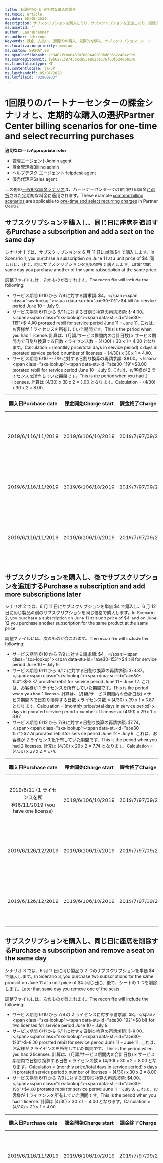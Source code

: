 ```yaml
---
title: 1回限りの & 定期的な購入の課金
ms.topic: article
ms.date: 05/05/2020
description: サブスクリプションを購入したり、サブスクリプションを追加したり、接続クライアントを追加または削除したりする場合は、1回限りのパートナーセンターの請求例を参照して、定期的な購入を選択してください。
ms.assetid: ''
author: LauraBrenner
ms.author: labrenne
Keywords: 課金、支払い、1回限りの購入、定期的な購入、サブスクリプション、シート
ms.localizationpriority: medium
ms.custom: SEOMAY.20
ms.openlocfilehash: 2c3467fdbe8457a7068a49000bd635b7c464cf29
ms.sourcegitcommit: e9b627159745bcce53a8c2b1676f63f5249bba76
ms.translationtype: MT
ms.contentlocale: ja-JP
ms.lasthandoff: 05/07/2020
ms.locfileid: "82908203"
---
```

# <a name="partner-center-billing-scenarios-for-one-time-and-select-recurring-purchases"></a><span data-ttu-id="abe30-104">1回限りのパートナーセンターの課金シナリオと、定期的な購入の選択</span><span class="sxs-lookup"><span data-stu-id="abe30-104">Partner Center billing scenarios for one-time and select recurring purchases</span></span>

<span data-ttu-id="abe30-105">**適切なロール**</span><span class="sxs-lookup"><span data-stu-id="abe30-105">**Appropriate roles**</span></span>

- <span data-ttu-id="abe30-106">管理エージェント</span><span class="sxs-lookup"><span data-stu-id="abe30-106">Admin agent</span></span>
- <span data-ttu-id="abe30-107">課金管理者</span><span class="sxs-lookup"><span data-stu-id="abe30-107">Billing admin</span></span>
- <span data-ttu-id="abe30-108">ヘルプデスク エージェント</span><span class="sxs-lookup"><span data-stu-id="abe30-108">Helpdesk agent</span></span>
- <span data-ttu-id="abe30-109">販売代理店</span><span class="sxs-lookup"><span data-stu-id="abe30-109">Sales agent</span></span>

<span data-ttu-id="abe30-110">この例の[一般的な課金シナリオ](common-billing-scenarios.md)は、パートナーセンターでの1回限りの課金[と選択](one-time-and-recurring-billing.md)された定期的な料金に適用されます。</span><span class="sxs-lookup"><span data-stu-id="abe30-110">These example [common billing scenarios](common-billing-scenarios.md) are applicable to [one-time and select recurring charges](one-time-and-recurring-billing.md) in Partner Center.</span></span>

## <a name="purchase-a-subscription-and-add-a-seat-on-the-same-day"></a><span data-ttu-id="abe30-111">サブスクリプションを購入し、同じ日に座席を追加する</span><span class="sxs-lookup"><span data-stu-id="abe30-111">Purchase a subscription and add a seat on the same day</span></span>

<span data-ttu-id="abe30-112">シナリオ 1 では、サブスクリプションを 6 月 11 日に単価 $4 で購入します。</span><span class="sxs-lookup"><span data-stu-id="abe30-112">In Scenario 1, you purchase a subscription on June 11 at a unit price of $4.</span></span> <span data-ttu-id="abe30-113">同じ日に、後で、同じサブスクリプションを別の価格で購入します。</span><span class="sxs-lookup"><span data-stu-id="abe30-113">Later that same day you purchase another of the same subscription at the same price.</span></span>

<span data-ttu-id="abe30-114">調整ファイルには、次のものが含まれます。</span><span class="sxs-lookup"><span data-stu-id="abe30-114">The recon file will include the following:</span></span>

- <span data-ttu-id="abe30-115">サービス期間 6/10 から 7/9 に対する請求額: $4。</span><span class="sxs-lookup"><span data-stu-id="abe30-115">$4 bill for service period June 10 – July 9.</span></span>
- <span data-ttu-id="abe30-116">サービス期間 6/11 から 6/11 に対する日割り換算の再請求額: $-4.00。</span><span class="sxs-lookup"><span data-stu-id="abe30-116">$-4.00 prorated rebill for service period June 11 – June 11.</span></span> <span data-ttu-id="abe30-117">これは、お客様が 1 ライセンスを所有していた期間です。</span><span class="sxs-lookup"><span data-stu-id="abe30-117">This is the period when you had 1 license.</span></span> <span data-ttu-id="abe30-118">計算は、(月額/サービス期間内の合計日数) x サービス期間内で日割り換算する日数 x ライセンス数 = (4/30) x 30 x 1 = 4.00 となります。</span><span class="sxs-lookup"><span data-stu-id="abe30-118">Calculation = (monthly price/total days in service period) x days in prorated service period x number of licenses = (4/30) x 30 x 1 = 4.00.</span></span>
- <span data-ttu-id="abe30-119">サービス期間 6/10 ～ 7/9 に対する日割り換算の再請求額: $8.00。</span><span class="sxs-lookup"><span data-stu-id="abe30-119">$8.00 prorated rebill for service period June 10 – July 9.</span></span> <span data-ttu-id="abe30-120">これは、お客様が 2 ライセンスを所有していた期間です。</span><span class="sxs-lookup"><span data-stu-id="abe30-120">This is the period when you had 2 licenses.</span></span> <span data-ttu-id="abe30-121">計算は (4/30) x 30 x 2 = 8.00 となります。</span><span class="sxs-lookup"><span data-stu-id="abe30-121">Calculation = (4/30) x 30 x 2 = 8.00.</span></span>

|<span data-ttu-id="abe30-122">**購入日**</span><span class="sxs-lookup"><span data-stu-id="abe30-122">**Purchase date**</span></span>   |<span data-ttu-id="abe30-123">**課金開始**</span><span class="sxs-lookup"><span data-stu-id="abe30-123">**Charge start**</span></span> |<span data-ttu-id="abe30-124">**課金終了**</span><span class="sxs-lookup"><span data-stu-id="abe30-124">**Charge end**</span></span>  |<span data-ttu-id="abe30-125">**単価**</span><span class="sxs-lookup"><span data-stu-id="abe30-125">**Unit price**</span></span>  |<span data-ttu-id="abe30-126">**Quantity**</span><span class="sxs-lookup"><span data-stu-id="abe30-126">**Quantity**</span></span>  |<span data-ttu-id="abe30-127">**金額**</span><span class="sxs-lookup"><span data-stu-id="abe30-127">**Amount**</span></span> |<span data-ttu-id="abe30-128">**料金タイプ**</span><span class="sxs-lookup"><span data-stu-id="abe30-128">**Charge type**</span></span> |
|:------:|:------:|:------:|:------:|:------:|:------:|:-----:|
|<span data-ttu-id="abe30-129">2019/6/11</span><span class="sxs-lookup"><span data-stu-id="abe30-129">6/11/2019</span></span>      |<span data-ttu-id="abe30-130">2019/6/10</span><span class="sxs-lookup"><span data-stu-id="abe30-130">6/10/2019</span></span>   |<span data-ttu-id="abe30-131">2019/7/9</span><span class="sxs-lookup"><span data-stu-id="abe30-131">7/09/2019</span></span>         |<span data-ttu-id="abe30-132">$4</span><span class="sxs-lookup"><span data-stu-id="abe30-132">$4</span></span>                |<span data-ttu-id="abe30-133">1</span><span class="sxs-lookup"><span data-stu-id="abe30-133">1</span></span>                 |<span data-ttu-id="abe30-134">$4</span><span class="sxs-lookup"><span data-stu-id="abe30-134">$4</span></span>            |<span data-ttu-id="abe30-135">新規</span><span class="sxs-lookup"><span data-stu-id="abe30-135">New</span></span>         |
|<span data-ttu-id="abe30-136">2019/6/11</span><span class="sxs-lookup"><span data-stu-id="abe30-136">6/11/2019</span></span>     | <span data-ttu-id="abe30-137">2019/6/10</span><span class="sxs-lookup"><span data-stu-id="abe30-137">6/10/2019</span></span>    |<span data-ttu-id="abe30-138">2019/7/9</span><span class="sxs-lookup"><span data-stu-id="abe30-138">7/09/2019</span></span>        |<span data-ttu-id="abe30-139">$4</span><span class="sxs-lookup"><span data-stu-id="abe30-139">$4</span></span>        |<span data-ttu-id="abe30-140">1</span><span class="sxs-lookup"><span data-stu-id="abe30-140">1</span></span>        | <span data-ttu-id="abe30-141">-$4</span><span class="sxs-lookup"><span data-stu-id="abe30-141">-$4</span></span>       |<span data-ttu-id="abe30-142">addQuantity</span><span class="sxs-lookup"><span data-stu-id="abe30-142">addQuantity</span></span>           |
|<span data-ttu-id="abe30-143">2019/6/11</span><span class="sxs-lookup"><span data-stu-id="abe30-143">6/11/2019</span></span>     | <span data-ttu-id="abe30-144">2019/6/10</span><span class="sxs-lookup"><span data-stu-id="abe30-144">6/10/2019</span></span>    |<span data-ttu-id="abe30-145">2019/7/9</span><span class="sxs-lookup"><span data-stu-id="abe30-145">7/09/2019</span></span>        |<span data-ttu-id="abe30-146">$4</span><span class="sxs-lookup"><span data-stu-id="abe30-146">$4</span></span>        | <span data-ttu-id="abe30-147">2</span><span class="sxs-lookup"><span data-stu-id="abe30-147">2</span></span>      |<span data-ttu-id="abe30-148">$8</span><span class="sxs-lookup"><span data-stu-id="abe30-148">$8</span></span>         |<span data-ttu-id="abe30-149">addQuantity</span><span class="sxs-lookup"><span data-stu-id="abe30-149">addQuantity</span></span>           |

## <a name="purchase-a-subscription-and-add-more-subscriptions-later"></a><span data-ttu-id="abe30-150">サブスクリプションを購入し、後でサブスクリプションを追加する</span><span class="sxs-lookup"><span data-stu-id="abe30-150">Purchase a subscription and add more subscriptions later</span></span>

<span data-ttu-id="abe30-151">シナリオ 2 では、6 月 11 日にサブスクリプションを単価 $4 で購入し、6 月 12 日に同じ製品の別のサブスクリプションを同じ価格で購入します。</span><span class="sxs-lookup"><span data-stu-id="abe30-151">In Scenario 2, you purchase a subscription on June 11 at a unit price of $4, and on June 12 you purchase another subscription for the same product at the same price.</span></span>

<span data-ttu-id="abe30-152">調整ファイルには、次のものが含まれます。</span><span class="sxs-lookup"><span data-stu-id="abe30-152">The recon file will include the following:</span></span>

- <span data-ttu-id="abe30-153">サービス期間 6/10 から 7/9 に対する請求額: $4。</span><span class="sxs-lookup"><span data-stu-id="abe30-153">$4 bill for service period June 10 – July 9.</span></span>
- <span data-ttu-id="abe30-154">サービス期間 6/11 から 6/12 に対する日割り換算の再請求額: $-3.87。</span><span class="sxs-lookup"><span data-stu-id="abe30-154">$-3.87 prorated rebill for service period June 11 – June 12.</span></span> <span data-ttu-id="abe30-155">これは、お客様が 1 ライセンスを所有していた期間です。</span><span class="sxs-lookup"><span data-stu-id="abe30-155">This is the period when you had 1 license.</span></span> <span data-ttu-id="abe30-156">計算は、(月額/サービス期間内の合計日数) x サービス期間内で日割り換算する日数 x ライセンス数 = (4/30) x 29 x 1 = 3.87 となります。</span><span class="sxs-lookup"><span data-stu-id="abe30-156">Calculation = (monthly price/total days in service period) x days in prorated service period x number of licenses = (4/30) x 29 x 1 = 3.87.</span></span>
- <span data-ttu-id="abe30-157">サービス期間 6/12 から 7/9 に対する日割り換算の再請求額: $7.74。</span><span class="sxs-lookup"><span data-stu-id="abe30-157">$7.74 prorated rebill for service period June 12 – July 9.</span></span> <span data-ttu-id="abe30-158">これは、お客様が 2 ライセンスを所有していた期間です。</span><span class="sxs-lookup"><span data-stu-id="abe30-158">This is the period when you had 2 licenses.</span></span> <span data-ttu-id="abe30-159">計算は (4/30) x 29 x 2 = 7.74 となります。</span><span class="sxs-lookup"><span data-stu-id="abe30-159">Calculation = (4/30) x 29 x 2 = 7.74.</span></span>

|<span data-ttu-id="abe30-160">**購入日**</span><span class="sxs-lookup"><span data-stu-id="abe30-160">**Purchase date**</span></span>   |<span data-ttu-id="abe30-161">**課金開始**</span><span class="sxs-lookup"><span data-stu-id="abe30-161">**Charge start**</span></span> |<span data-ttu-id="abe30-162">**課金終了**</span><span class="sxs-lookup"><span data-stu-id="abe30-162">**Charge end**</span></span>  |<span data-ttu-id="abe30-163">**単価**</span><span class="sxs-lookup"><span data-stu-id="abe30-163">**Unit price**</span></span>  |<span data-ttu-id="abe30-164">**Quantity**</span><span class="sxs-lookup"><span data-stu-id="abe30-164">**Quantity**</span></span>  |<span data-ttu-id="abe30-165">**金額**</span><span class="sxs-lookup"><span data-stu-id="abe30-165">**Amount**</span></span> |<span data-ttu-id="abe30-166">**料金タイプ**</span><span class="sxs-lookup"><span data-stu-id="abe30-166">**Charge type**</span></span> |
|:------:|:------:|:------:|:------:|:------:|:------:|:-----:|
|<span data-ttu-id="abe30-167">2019/6/11 (1 ライセンスを所有)</span><span class="sxs-lookup"><span data-stu-id="abe30-167">6/11/2019 (you have one license)</span></span>     |<span data-ttu-id="abe30-168">2019/6/10</span><span class="sxs-lookup"><span data-stu-id="abe30-168">6/10/2019</span></span>   |<span data-ttu-id="abe30-169">2019/7/9</span><span class="sxs-lookup"><span data-stu-id="abe30-169">7/09/2019</span></span>         |<span data-ttu-id="abe30-170">$4</span><span class="sxs-lookup"><span data-stu-id="abe30-170">$4</span></span>         |<span data-ttu-id="abe30-171">1</span><span class="sxs-lookup"><span data-stu-id="abe30-171">1</span></span>        |<span data-ttu-id="abe30-172">$4</span><span class="sxs-lookup"><span data-stu-id="abe30-172">$4</span></span>            |<span data-ttu-id="abe30-173">新規</span><span class="sxs-lookup"><span data-stu-id="abe30-173">New</span></span>         |
|<span data-ttu-id="abe30-174">2019/6/12</span><span class="sxs-lookup"><span data-stu-id="abe30-174">6/12/2019</span></span>     | <span data-ttu-id="abe30-175">2019/6/10</span><span class="sxs-lookup"><span data-stu-id="abe30-175">6/10/2019</span></span>    |<span data-ttu-id="abe30-176">2019/7/9</span><span class="sxs-lookup"><span data-stu-id="abe30-176">7/09/2019</span></span>        |<span data-ttu-id="abe30-177">$4</span><span class="sxs-lookup"><span data-stu-id="abe30-177">$4</span></span>        |<span data-ttu-id="abe30-178">1</span><span class="sxs-lookup"><span data-stu-id="abe30-178">1</span></span>        | <span data-ttu-id="abe30-179">-$3.87</span><span class="sxs-lookup"><span data-stu-id="abe30-179">-$3.87</span></span>       |<span data-ttu-id="abe30-180">addQuantity</span><span class="sxs-lookup"><span data-stu-id="abe30-180">addQuantity</span></span>           |
|<span data-ttu-id="abe30-181">2019/6/12</span><span class="sxs-lookup"><span data-stu-id="abe30-181">6/12/2019</span></span>     | <span data-ttu-id="abe30-182">2019/6/10</span><span class="sxs-lookup"><span data-stu-id="abe30-182">6/10/2019</span></span>    |<span data-ttu-id="abe30-183">2019/7/9</span><span class="sxs-lookup"><span data-stu-id="abe30-183">7/09/2019</span></span>        |<span data-ttu-id="abe30-184">$4</span><span class="sxs-lookup"><span data-stu-id="abe30-184">$4</span></span>        | <span data-ttu-id="abe30-185">2</span><span class="sxs-lookup"><span data-stu-id="abe30-185">2</span></span>      |<span data-ttu-id="abe30-186">$7.74</span><span class="sxs-lookup"><span data-stu-id="abe30-186">$7.74</span></span>       |<span data-ttu-id="abe30-187">addQuantity</span><span class="sxs-lookup"><span data-stu-id="abe30-187">addQuantity</span></span>           |

## <a name="purchase-a-subscription-and-remove-a-seat-on-the-same-day"></a><span data-ttu-id="abe30-188">サブスクリプションを購入し、同じ日に座席を削除する</span><span class="sxs-lookup"><span data-stu-id="abe30-188">Purchase a subscription and remove a seat on the same day</span></span>

<span data-ttu-id="abe30-189">シナリオ 3 では、6 月 11 日に同じ製品の 2 つのサブスクリプションを単価 $4 で購入します。</span><span class="sxs-lookup"><span data-stu-id="abe30-189">In Scenario 3, you purchase two subscriptions for the same product on June 11 at a unit price of $4.</span></span> <span data-ttu-id="abe30-190">同じ日に、後で、シートの 1 つを削除します。</span><span class="sxs-lookup"><span data-stu-id="abe30-190">Later that same day you remove one of the seats.</span></span>  

<span data-ttu-id="abe30-191">調整ファイルには、次のものが含まれます。</span><span class="sxs-lookup"><span data-stu-id="abe30-191">The recon file will include the following:</span></span>

- <span data-ttu-id="abe30-192">サービス期間 6/10 から 7/9 の 2 ライセンスに対する請求額: $8。</span><span class="sxs-lookup"><span data-stu-id="abe30-192">$8 bill for two licenses for service period June 10 – July 9.</span></span>
- <span data-ttu-id="abe30-193">サービス期間 6/11 から 6/11 に対する日割り換算の再請求額: $-8.00。</span><span class="sxs-lookup"><span data-stu-id="abe30-193">$-8.00 prorated rebill for service period June 11 – June 11.</span></span> <span data-ttu-id="abe30-194">これは、お客様が 2 ライセンスを所有していた期間です。</span><span class="sxs-lookup"><span data-stu-id="abe30-194">This is the period when you had 2 licenses.</span></span> <span data-ttu-id="abe30-195">計算は、(月額/サービス期間内の合計日数) x サービス期間内で日割り換算する日数 x ライセンス数 = (4/30) x 30 x 2 = 8.00 となります。</span><span class="sxs-lookup"><span data-stu-id="abe30-195">Calculation = (monthly price/total days in service period) x days in prorated service period x number of licenses = (4/30) x 30 x 2 = 8.00.</span></span>
- <span data-ttu-id="abe30-196">サービス期間 6/11 から 7/9 に対する日割り換算の再請求額: $4.00。</span><span class="sxs-lookup"><span data-stu-id="abe30-196">$4.00 prorated rebill for service period June 11 – July 9.</span></span> <span data-ttu-id="abe30-197">これは、お客様が 1 ライセンスを所有していた期間です。</span><span class="sxs-lookup"><span data-stu-id="abe30-197">This is the period when you had 1 license.</span></span> <span data-ttu-id="abe30-198">計算は (4/30) x 30 x 1 = 4.00 となります。</span><span class="sxs-lookup"><span data-stu-id="abe30-198">Calculation = (4/30) x 30 x 1 = 4.00.</span></span>

|<span data-ttu-id="abe30-199">**購入日**</span><span class="sxs-lookup"><span data-stu-id="abe30-199">**Purchase date**</span></span>   |<span data-ttu-id="abe30-200">**課金開始**</span><span class="sxs-lookup"><span data-stu-id="abe30-200">**Charge start**</span></span> |<span data-ttu-id="abe30-201">**課金終了**</span><span class="sxs-lookup"><span data-stu-id="abe30-201">**Charge end**</span></span>  |<span data-ttu-id="abe30-202">**単価**</span><span class="sxs-lookup"><span data-stu-id="abe30-202">**Unit price**</span></span>  |<span data-ttu-id="abe30-203">**Quantity**</span><span class="sxs-lookup"><span data-stu-id="abe30-203">**Quantity**</span></span>  |<span data-ttu-id="abe30-204">**金額**</span><span class="sxs-lookup"><span data-stu-id="abe30-204">**Amount**</span></span> |<span data-ttu-id="abe30-205">**料金タイプ**</span><span class="sxs-lookup"><span data-stu-id="abe30-205">**Charge type**</span></span> |
|:------:|:------:|:------:|:------:|:------:|:------:|:-----:|
|<span data-ttu-id="abe30-206">2019/6/11</span><span class="sxs-lookup"><span data-stu-id="abe30-206">6/11/2019</span></span>      |<span data-ttu-id="abe30-207">2019/6/10</span><span class="sxs-lookup"><span data-stu-id="abe30-207">6/10/2019</span></span>   |<span data-ttu-id="abe30-208">2019/7/9</span><span class="sxs-lookup"><span data-stu-id="abe30-208">7/09/2019</span></span>         |<span data-ttu-id="abe30-209">$4</span><span class="sxs-lookup"><span data-stu-id="abe30-209">$4</span></span>                |<span data-ttu-id="abe30-210">2</span><span class="sxs-lookup"><span data-stu-id="abe30-210">2</span></span>                 |<span data-ttu-id="abe30-211">$8</span><span class="sxs-lookup"><span data-stu-id="abe30-211">$8</span></span>            |<span data-ttu-id="abe30-212">新規</span><span class="sxs-lookup"><span data-stu-id="abe30-212">New</span></span>         |
|<span data-ttu-id="abe30-213">2019/6/11</span><span class="sxs-lookup"><span data-stu-id="abe30-213">6/11/2019</span></span>     | <span data-ttu-id="abe30-214">2019/6/10</span><span class="sxs-lookup"><span data-stu-id="abe30-214">6/10/2019</span></span>    |<span data-ttu-id="abe30-215">2019/7/9</span><span class="sxs-lookup"><span data-stu-id="abe30-215">7/09/2019</span></span>        |<span data-ttu-id="abe30-216">$4</span><span class="sxs-lookup"><span data-stu-id="abe30-216">$4</span></span>        |<span data-ttu-id="abe30-217">2</span><span class="sxs-lookup"><span data-stu-id="abe30-217">2</span></span>        | <span data-ttu-id="abe30-218">-$8</span><span class="sxs-lookup"><span data-stu-id="abe30-218">-$8</span></span>       |<span data-ttu-id="abe30-219">removeQuantity</span><span class="sxs-lookup"><span data-stu-id="abe30-219">removeQuantity</span></span>           |
|<span data-ttu-id="abe30-220">2019/6/11</span><span class="sxs-lookup"><span data-stu-id="abe30-220">6/11/2019</span></span>     | <span data-ttu-id="abe30-221">2019/6/10</span><span class="sxs-lookup"><span data-stu-id="abe30-221">6/10/2019</span></span>    |<span data-ttu-id="abe30-222">2019/7/9</span><span class="sxs-lookup"><span data-stu-id="abe30-222">7/09/2019</span></span>        |<span data-ttu-id="abe30-223">$4</span><span class="sxs-lookup"><span data-stu-id="abe30-223">$4</span></span>        | <span data-ttu-id="abe30-224">1</span><span class="sxs-lookup"><span data-stu-id="abe30-224">1</span></span>      |<span data-ttu-id="abe30-225">$4</span><span class="sxs-lookup"><span data-stu-id="abe30-225">$4</span></span>         |<span data-ttu-id="abe30-226">removeQuantity</span><span class="sxs-lookup"><span data-stu-id="abe30-226">removeQuantity</span></span>           |

## <a name="purchase-a-subscription-and-remove-seats-later"></a><span data-ttu-id="abe30-227">サブスクリプションを購入し、後で座席を削除する</span><span class="sxs-lookup"><span data-stu-id="abe30-227">Purchase a subscription and remove seats later</span></span>

<span data-ttu-id="abe30-228">シナリオ 4 では、6 月 11 日に単価 $4 で 2 つのサブスクリプションを購入し、6 月 12 日に 1 つのシートを削除します。</span><span class="sxs-lookup"><span data-stu-id="abe30-228">In Scenario 4, you purchase 2 subscriptions on June 11 at a unit price of $4, and on June 12 you remove one of the seats.</span></span>

<span data-ttu-id="abe30-229">調整ファイルには、次のものが含まれます。</span><span class="sxs-lookup"><span data-stu-id="abe30-229">The recon file will include the following:</span></span>

- <span data-ttu-id="abe30-230">サービス期間 6/10 から 7/9 に対する請求額: $8。</span><span class="sxs-lookup"><span data-stu-id="abe30-230">$8 bill for service period June 10 – July 9.</span></span>
- <span data-ttu-id="abe30-231">サービス期間 6/11 ～ 6/12 に対する日割り換算の再請求額: $-7.74。</span><span class="sxs-lookup"><span data-stu-id="abe30-231">$-7.74 prorated rebill for service period June 11 – June 12.</span></span> <span data-ttu-id="abe30-232">これは、お客様が 2 ライセンスを所有していた期間です。</span><span class="sxs-lookup"><span data-stu-id="abe30-232">This is the period when you had 2 licenses.</span></span> <span data-ttu-id="abe30-233">計算は、(月額/サービス期間内の合計日数) x サービス期間内で日割り換算する日数 x ライセンス数 = (4/30) x 29 x 2 = 7.74 となります。</span><span class="sxs-lookup"><span data-stu-id="abe30-233">Calculation = (monthly price/total days in service period) x days in prorated service period x number of licenses = (4/30) x 29 x 2 = 7.74.</span></span>
- <span data-ttu-id="abe30-234">サービス期間 6/12 から 7/9 に対する日割り換算の再請求額: $3.87。</span><span class="sxs-lookup"><span data-stu-id="abe30-234">$3.87 prorated rebill for service period June 12 – July 9.</span></span> <span data-ttu-id="abe30-235">これは、お客様が 1 ライセンスを所有していた期間です。</span><span class="sxs-lookup"><span data-stu-id="abe30-235">This is the period when you had 1 license.</span></span> <span data-ttu-id="abe30-236">計算は (4/30) x 29 x 1 = 3.87 となります。</span><span class="sxs-lookup"><span data-stu-id="abe30-236">Calculation = (4/30) x 29 x 1 = 3.87.</span></span>

|<span data-ttu-id="abe30-237">**購入日**</span><span class="sxs-lookup"><span data-stu-id="abe30-237">**Purchase date**</span></span>   |<span data-ttu-id="abe30-238">**課金開始**</span><span class="sxs-lookup"><span data-stu-id="abe30-238">**Charge start**</span></span> |<span data-ttu-id="abe30-239">**課金終了**</span><span class="sxs-lookup"><span data-stu-id="abe30-239">**Charge end**</span></span>  |<span data-ttu-id="abe30-240">**単価**</span><span class="sxs-lookup"><span data-stu-id="abe30-240">**Unit price**</span></span>  |<span data-ttu-id="abe30-241">**Quantity**</span><span class="sxs-lookup"><span data-stu-id="abe30-241">**Quantity**</span></span>  |<span data-ttu-id="abe30-242">**金額**</span><span class="sxs-lookup"><span data-stu-id="abe30-242">**Amount**</span></span> |<span data-ttu-id="abe30-243">**料金タイプ**</span><span class="sxs-lookup"><span data-stu-id="abe30-243">**Charge type**</span></span> |
|:------:|:------:|:------:|:------:|:------:|:------:|:-----:|
|<span data-ttu-id="abe30-244">2019/6/11 (2 ライセンスを所有)</span><span class="sxs-lookup"><span data-stu-id="abe30-244">6/11/2019 (you have 2 licenses)</span></span>     |<span data-ttu-id="abe30-245">2019/6/10</span><span class="sxs-lookup"><span data-stu-id="abe30-245">6/10/2019</span></span>   |<span data-ttu-id="abe30-246">2019/7/9</span><span class="sxs-lookup"><span data-stu-id="abe30-246">7/09/2019</span></span>         |<span data-ttu-id="abe30-247">$4</span><span class="sxs-lookup"><span data-stu-id="abe30-247">$4</span></span>         |<span data-ttu-id="abe30-248">2</span><span class="sxs-lookup"><span data-stu-id="abe30-248">2</span></span>        |<span data-ttu-id="abe30-249">$8</span><span class="sxs-lookup"><span data-stu-id="abe30-249">$8</span></span>       |<span data-ttu-id="abe30-250">新規</span><span class="sxs-lookup"><span data-stu-id="abe30-250">New</span></span>       |
|<span data-ttu-id="abe30-251">2019/6/12</span><span class="sxs-lookup"><span data-stu-id="abe30-251">6/12/2019</span></span>     | <span data-ttu-id="abe30-252">2019/6/10</span><span class="sxs-lookup"><span data-stu-id="abe30-252">6/10/2019</span></span>    |<span data-ttu-id="abe30-253">2019/7/9</span><span class="sxs-lookup"><span data-stu-id="abe30-253">7/09/2019</span></span>        |<span data-ttu-id="abe30-254">$4</span><span class="sxs-lookup"><span data-stu-id="abe30-254">$4</span></span>        |<span data-ttu-id="abe30-255">2</span><span class="sxs-lookup"><span data-stu-id="abe30-255">2</span></span>        | <span data-ttu-id="abe30-256">-$7.74</span><span class="sxs-lookup"><span data-stu-id="abe30-256">-$7.74</span></span>       |<span data-ttu-id="abe30-257">removeQuantity</span><span class="sxs-lookup"><span data-stu-id="abe30-257">removeQuantity</span></span>           |
|<span data-ttu-id="abe30-258">2019/6/12 (1 ライセンスを所有)</span><span class="sxs-lookup"><span data-stu-id="abe30-258">6/12/2019 (you have 1 license)</span></span>    | <span data-ttu-id="abe30-259">2019/6/10</span><span class="sxs-lookup"><span data-stu-id="abe30-259">6/10/2019</span></span>    |<span data-ttu-id="abe30-260">2019/7/9</span><span class="sxs-lookup"><span data-stu-id="abe30-260">7/09/2019</span></span>   |<span data-ttu-id="abe30-261">$4</span><span class="sxs-lookup"><span data-stu-id="abe30-261">$4</span></span>    |<span data-ttu-id="abe30-262">1</span><span class="sxs-lookup"><span data-stu-id="abe30-262">1</span></span>      |<span data-ttu-id="abe30-263">$3.87</span><span class="sxs-lookup"><span data-stu-id="abe30-263">$3.87</span></span>    |<span data-ttu-id="abe30-264">removeQuantity</span><span class="sxs-lookup"><span data-stu-id="abe30-264">removeQuantity</span></span> |
